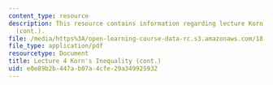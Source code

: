 ```yaml
---
content_type: resource
description: This resource contains information regarding lecture Korn's inequality
  (cont.).
file: /media/https%3A/open-learning-course-data-rc.s3.amazonaws.com/18-156-differential-analysis-ii-partial-differential-equations-and-fourier-analysis-spring-2016/e0e89b2b447ab07a4cfe29a349925932_MIT18_156S16_lec4.pdf
file_type: application/pdf
resourcetype: Document
title: Lecture 4 Korn's Inequality (cont.)
uid: e0e89b2b-447a-b07a-4cfe-29a349925932
---
```


